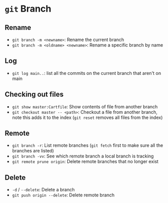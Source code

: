 # `git` Branch

## Rename

- `git branch -m <newname>`: Rename the current branch
- `git branch -m <oldname> <newname>`: Rename a specific branch by name

## Log

- `git log main..`: list all the commits on the current branch that aren't on main

## Checking out files

- `git show master:Cartfile`: Show contents of file from another branch
- `git checkout master -- <path>`: Checkout a file from another branch, note this adds it to the index (`git reset` removes all files from the index)

## Remote

- `git branch -r`: List remote branches (`git fetch` first to make sure all the branches are listed)
- `git branch -vv`: See which remote branch a local branch is tracking
- `git remote prune origin`: Delete remote branches that no longer exist

## Delete

- `-d` / `--delete`: Delete a branch
- `git push origin --delete`: Delete remote branch

